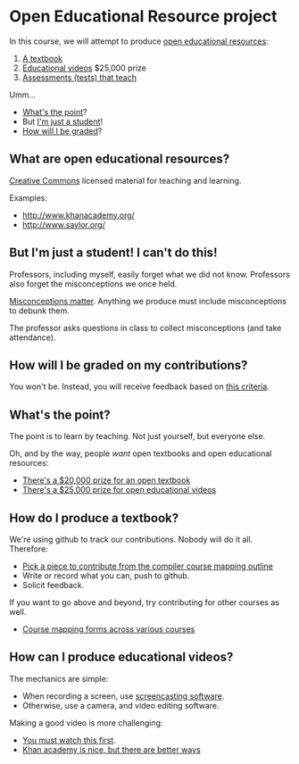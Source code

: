 Open Educational Resource project
=================================

In this course, we will attempt to produce [open educational resources](#what-are-open-educational-resources):

1. [A textbook](#how-do-i-produce-a-textbook)
2. [Educational videos](#how-do-i-produce-educational-videos) $25,000 prize
3. [Assessments (tests) that teach](http://chronicle.com/article/Stop-Telling-Students-to-Study/131622/)

Umm...

- [What's the point](#whats-the-point)?
- But [I'm just a student](#but-im-just-a-student-i-cant-do-this)!
- [How will I be graded](#how-will-i-be-graded-on-my-contributions)?

What are open educational resources?
------------------------------------
[Creative Commons](http://creativecommons.org/) licensed material for teaching and learning.

Examples:

- <http://www.khanacademy.org/>
- <http://www.saylor.org/>

But I'm just a student! I can't do this!
----------------------------------------
Professors, including myself, easily forget what we did not know.
Professors also forget the misconceptions we once held.

[Misconceptions matter](http://fnoschese.wordpress.com/2011/03/17/khan-academy-and-the-effectiveness-of-science-videos/). Anything we produce must include misconceptions to debunk them.

The professor asks questions in class to collect misconceptions (and take attendance).

How will I be graded on my contributions?
-----------------------------------------
You won't be. Instead, you will receive feedback based on [this criteria](http://www.saylor.org/open-textbook-challenge-peer-review-criteria/).

What's the point?
-----------------
The point is to learn by teaching. Not just yourself, but everyone else.

Oh, and by the way, people *want* open textbooks and open educational resources:

- [There's a $20,000 prize for an open textbook](http://www.saylor.org/otc/)
- [There's a $25,000 prize for open educational videos](http://whyopenedmatters.org/)

How do I produce a textbook?
--------------------------------
We're using github to track our contributions. Nobody will do it all. Therefore:

- [Pick a piece to contribute from the compiler course mapping outline](http://www.saylor.org/content/coursemapping/CourseMappingFormCS304.xls)
- Write or record what you can, push to github.
- Solicit feedback.

If you want to go above and beyond, try contributing for other courses as well.

- [Course mapping forms across various courses](http://www.saylor.org/course-mapping-forms/)

How can I produce educational videos?
-------------------------------------
The mechanics are simple:

- When recording a screen, use [screencasting software](http://en.wikipedia.org/wiki/Comparison_of_screencasting_software).
- Otherwise, use a camera, and video editing software.

Making a good video is more challenging:

- [You must watch this first](http://fnoschese.wordpress.com/2011/03/17/khan-academy-and-the-effectiveness-of-science-videos/).
- [Khan academy is nice, but there are better ways](http://fnoschese.wordpress.com/2011/12/02/you-khant-ignore-how-students-learn/)
